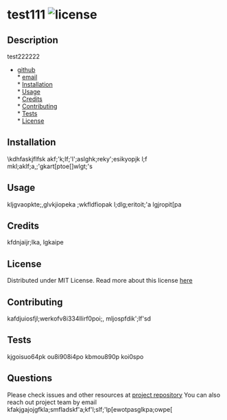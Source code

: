
# test111 ![license](https://img.shields.io/badge/License-MIT-success)

## Description

test222222


* [github](#github)</br> * [email](#email) </br>* [Installation](#installation) </br> * [Usage](#usage) </br> * [Credits](#credits) </br> * [Contributing](#contributing) </br> * [Tests](#tests) </br> * [License](#license)

## Installation

\kdhfaskjflfsk akf;'k;lf;'l';aslghk;reky';esikyopjk l;f mkl;aklf;a,;'gkart[ptoe[]wlgt;'s

## Usage

kljgvaopkte;,glvkjiopeka ;wkfldfiopak l;dlg;eritoit;'a lgjropit[pa



## Credits

kfdnjaijr;lka, lgkaipe

## License
Distributed under MIT License.
Read more about this license [here](https://choosealicense.com/licenses/mit/)
	

## Contributing

kafdjuiosfjl;werkofv8i334llirf0poi;, mljospfdik';lf'sd

## Tests

kjgoisuo64pk ou8i908i4po kbmou890p koi0spo

## Questions
Please check issues and other resources at [project repository](testalksfj;lajs;k;aks;dlfa;dlfk;'kdl;askgl;askgl;akg;k;'akg;slkg;ds)
You can also reach out project team by email kfakjgajojgfkla;smfladskf'a;kf'l;slf;'lp[ewotpasglkpa;owpe[ 

    
  
